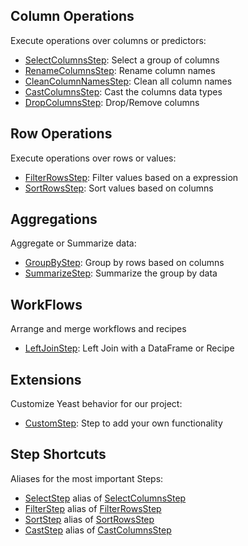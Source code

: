 
## Column Operations

Execute operations over columns or predictors:

- [SelectColumnsStep](reference.html#selectcolumnsstep): Select a group of columns
- [RenameColumnsStep](reference.html#renamecolumnsstep): Rename column names
- [CleanColumnNamesStep](reference.html#cleancolumnnamesstep): Clean all column names
- [CastColumnsStep](reference.html#castcolumnsstep): Cast the columns data types
- [DropColumnsStep](reference.html#dropcolumnsstep): Drop/Remove columns

## Row Operations

Execute operations over rows or values:

- [FilterRowsStep](reference.html#filterrowsstep): Filter values based on a expression
- [SortRowsStep](reference.html#sortrowsstep): Sort values based on columns

## Aggregations

Aggregate or Summarize data:

- [GroupByStep](reference.md#groupbystep): Group by rows based on columns
- [SummarizeStep](reference.md#summarizestep): Summarize the group by data

## WorkFlows

Arrange and merge workflows and recipes

- [LeftJoinStep](reference.md#leftjoinstep): Left Join with a DataFrame or Recipe

## Extensions

Customize Yeast behavior for our project:

- [CustomStep](reference.md#customstep): Step to add your own functionality

## Step Shortcuts

Aliases for the most important Steps:

- [SelectStep](reference.html#selectcolumnsstep) alias of [SelectColumnsStep](reference.html#selectcolumnsstep)
- [FilterStep](reference.html#filterrowsstep) alias of [FilterRowsStep](reference.html#filterrowsstep)
- [SortStep](reference.html#sortrowsstep) alias of [SortRowsStep](reference.html#sortrowsstep)
- [CastStep](reference.html#castcolumnsstep) alias of [CastColumnsStep](reference.html#castcolumnsstep)
